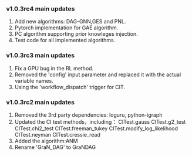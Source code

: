 ### v1.0.3rc4 main updates

1. Add new algorithms: DAG-GNN,GES and PNL.
2. Pytorch implementation for GAE algorithm.
3. PC algorithm supporting prior knowleges injection.
4. Test code for all implemented algorithms.

### v1.0.3rc3 main updates

1. Fix a GPU bug in the RL method.
2. Removed the 'config' input parameter and replaced it with the actual variable names.
2. Using the 'workflow_dispatch' trigger for CIT. 

### v1.0.3rc2 main updates

1. Removed the 3rd party dependencies: loguru, python-igraph
2. Updated the CI test methods，including：
CITest.gauss
CITest.g2_test
CITest.chi2_test
CITest.freeman_tukey
CITest.modify_log_likelihood
CITest.neyman
CITest.cressie_read
3. Added the algorithm:ANM
4. Rename 'GraN_DAG' to GraNDAG


